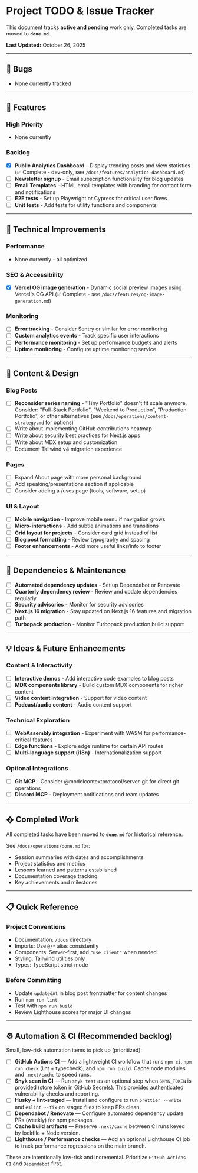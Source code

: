 # Project TODO & Issue Tracker

This document tracks **active and pending** work only. Completed tasks are moved to **`done.md`**.

**Last Updated:** October 26, 2025

---

## 🐛 Bugs

- None currently tracked

---

## 🚀 Features

### High Priority
- None currently

### Backlog
- [x] **Public Analytics Dashboard** - Display trending posts and view statistics (✅ Complete - dev-only, see `/docs/features/analytics-dashboard.md`)
- [ ] **Newsletter signup** - Email subscription functionality for blog updates
- [ ] **Email Templates** - HTML email templates with branding for contact form and notifications
- [ ] **E2E tests** - Set up Playwright or Cypress for critical user flows
- [ ] **Unit tests** - Add tests for utility functions and components

---

## 🔧 Technical Improvements

### Performance
- None currently - all optimized

### SEO & Accessibility
- [x] **Vercel OG image generation** - Dynamic social preview images using Vercel's OG API (✅ Complete - see `/docs/features/og-image-generation.md`)

### Monitoring
- [ ] **Error tracking** - Consider Sentry or similar for error monitoring
- [ ] **Custom analytics events** - Track specific user interactions
- [ ] **Performance monitoring** - Set up performance budgets and alerts
- [ ] **Uptime monitoring** - Configure uptime monitoring service

---

## 📝 Content & Design

### Blog Posts
- [ ] **Reconsider series naming** - "Tiny Portfolio" doesn't fit scale anymore. Consider: "Full-Stack Portfolio", "Weekend to Production", "Production Portfolio", or other alternatives (see `/docs/operations/content-strategy.md` for options)
- [ ] Write about implementing GitHub contributions heatmap
- [ ] Write about security best practices for Next.js apps
- [ ] Write about MDX setup and customization
- [ ] Document Tailwind v4 migration experience

### Pages
- [ ] Expand About page with more personal background
- [ ] Add speaking/presentations section if applicable
- [ ] Consider adding a /uses page (tools, software, setup)

### UI & Layout
- [ ] **Mobile navigation** - Improve mobile menu if navigation grows
- [ ] **Micro-interactions** - Add subtle animations and transitions
- [ ] **Grid layout for projects** - Consider card grid instead of list
- [ ] **Blog post formatting** - Review typography and spacing
- [ ] **Footer enhancements** - Add more useful links/info to footer

---

## 🔄 Dependencies & Maintenance

- [ ] **Automated dependency updates** - Set up Dependabot or Renovate
- [ ] **Quarterly dependency review** - Review and update dependencies regularly
- [ ] **Security advisories** - Monitor for security advisories
- [ ] **Next.js 16 migration** - Stay updated on Next.js 16 features and migration path
- [ ] **Turbopack production** - Monitor Turbopack production build support

---

## 💡 Ideas & Future Enhancements

### Content & Interactivity
- [ ] **Interactive demos** - Add interactive code examples to blog posts
- [ ] **MDX components library** - Build custom MDX components for richer content
- [ ] **Video content integration** - Support for video content
- [ ] **Podcast/audio content** - Audio content support

### Technical Exploration
- [ ] **WebAssembly integration** - Experiment with WASM for performance-critical features
- [ ] **Edge functions** - Explore edge runtime for certain API routes
- [ ] **Multi-language support (i18n)** - Internationalization support

### Optional Integrations
- [ ] **Git MCP** - Consider @modelcontextprotocol/server-git for direct git operations
- [ ] **Discord MCP** - Deployment notifications and team updates

---

## � Completed Work

All completed tasks have been moved to **`done.md`** for historical reference.

See `/docs/operations/done.md` for:
- Session summaries with dates and accomplishments
- Project statistics and metrics
- Lessons learned and patterns established
- Documentation coverage tracking
- Key achievements and milestones

---

## 📋 Quick Reference

### Project Conventions
- Documentation: `/docs` directory
- Imports: Use `@/*` alias consistently
- Components: Server-first, add `"use client"` when needed
- Styling: Tailwind utilities only
- Types: TypeScript strict mode

### Before Committing
- Update `updatedAt` in blog post frontmatter for content changes
- Run `npm run lint`
- Test with `npm run build`
- Review Lighthouse scores for major UI changes

---

## ⚙️ Automation & CI (Recommended backlog)

Small, low-risk automation items to pick up (prioritized):

- [ ] **GitHub Actions CI** — Add a lightweight CI workflow that runs `npm ci`, `npm run check` (lint + typecheck), and `npm run build`. Cache node modules and `.next/cache` to speed runs.
- [ ] **Snyk scan in CI** — Run `snyk test` as an optional step when `SNYK_TOKEN` is provided (store token in GitHub Secrets). This provides authenticated vulnerability checks and reporting.
- [ ] **Husky + lint-staged** — Install and configure to run `prettier --write` and `eslint --fix` on staged files to keep PRs clean.
- [ ] **Dependabot / Renovate** — Configure automated dependency update PRs (weekly) for npm packages.
- [ ] **Cache build artifacts** — Preserve `.next/cache` between CI runs keyed by lockfile + Node version.
- [ ] **Lighthouse / Performance checks** — Add an optional Lighthouse CI job to track performance regressions on the main branch.

These are intentionally low-risk and incremental. Prioritize `GitHub Actions CI` and `Dependabot` first.

